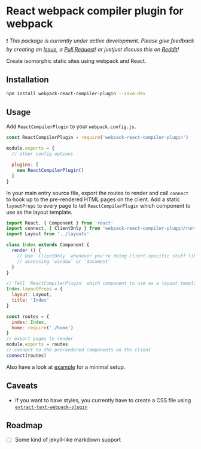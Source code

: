 React webpack compiler plugin for webpack
=========================================

:exclamation:  *This package is currently under active development. Please give feedback by creating an  [Issue](https://github.com/amiuhle/webpack-react-compiler-plugin/issues/new), a [Pull   Request](https://github.com/amiuhle/webpack-react-compiler-plugin/compare)! or justjust discuss this on [Reddit](https://www.reddit.com/r/reactjs/comments/4ny3fv/rfc_my_approach_at_isomorphic_static_sites_using/)!*

Create isomorphic static sites using webpack and React.

Installation
------------

```bash
npm install webpack-react-compiler-plugin --save-dev
```

Usage
-----

Add `ReactCompilerPlugin` to your `webpack.config.js`.

```js
const ReactCompilerPlugin = require('webpack-react-compiler-plugin')

module.exports = {
  // other config options

  plugins: [
    new ReactCompilerPlugin()
  ]
}
```

In your main entry source file, export the routes to render and call `connect` to hook up to the pre-rendered HTML pages on the client. Add a static `layoutProps` to every page to tell `ReactCompilerPlugin` which component to use as the layout template.

```js
import React, { Component } from 'react'
import connect, { ClientOnly } from 'webpack-react-compiler-plugin/runtime'
import Layout from '../layouts'

class Index extends Component {
  render () {
    // Use `ClientOnly` whenever you're doing client-specific stuff like
    // accessing `window` or `document`
  }
}

// Tell `ReactCompilerPlugin` which component to use as a layout template
Index.layoutProps = {
  layout: Layout,
  title: 'Index'
}

const routes = {
  index: Index,
  home: require('./home')
}
// export pages to render
module.exports = routes
// connect to the prerendered components on the client
connect(routes)
```

Also have a look at [example](example) for a minimal setup.

Caveats
-------

* If you want to have styles, you currently have to create a CSS file using [`extract-text-webpack-plugin`](https://github.com/webpack/extract-text-webpack-plugin)

Roadmap
-------

* [ ] Some kind of jekyll-like markdown support
